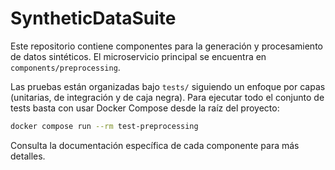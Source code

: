 # SyntheticDataSuite

Este repositorio contiene componentes para la generación y procesamiento de datos sintéticos. El microservicio principal se encuentra en `components/preprocessing`.

Las pruebas están organizadas bajo `tests/` siguiendo un enfoque por capas (unitarias, de integración y de caja negra). Para ejecutar todo el conjunto de tests basta con usar Docker Compose desde la raíz del proyecto:

```bash
docker compose run --rm test-preprocessing
```

Consulta la documentación específica de cada componente para más detalles.
